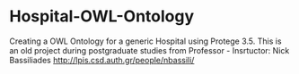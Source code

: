# Hospital-OWL-Ontology

Creating a OWL Ontology for a generic Hospital using Protege 3.5. 
This is an old project during postgraduate studies from Professor - Insrtuctor: Nick Bassiliades http://lpis.csd.auth.gr/people/nbassili/ 
